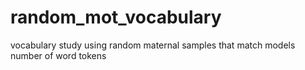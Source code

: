 # random_mot_vocabulary
vocabulary study using random maternal samples that match models number of word tokens
